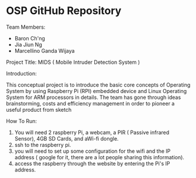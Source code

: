 OSP GitHub Repository
=============================

Team Members:
- Baron Ch'ng
- Jia Jiun Ng
- Marcellino Ganda Wijaya

Project Title:
MIDS ( Mobile Intruder Detection System )

Introduction:

This conceptual project is to introduce the basic core concepts of Operating
System by using Raspberry Pi (RPI) embedded device and Linux Operating 
System for ARM processors in details. The team has gone through ideas 
brainstorming, costs and efficiency management in order to pioneer a useful 
product from sketch

How To Run:

1. You will need 2 raspberry Pi, a webcam, a PIR ( Passive infrared Sensor), 4GB SD Cards, and aWi-fi dongle.
2. ssh to the raspberry pi.
3. you will need to set up some configuration for the wifi and the IP address ( google for it, there are a lot people sharing this information).
4. access the raspberry through the website by entering the Pi's IP address.

